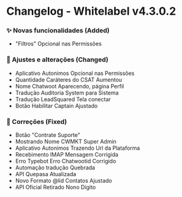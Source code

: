 # Changelog - Whitelabel v4.3.0.2

### ✨ Novas funcionalidades (Added)

- "Filtros" Opcional nas Permissões

### 🚸 Ajustes e alterações (Changed)

- Aplicativo Autonimos Opcional nas Permissões
- Quantidade Caráteres do CSAT Aumentou
- Nome Chatwoot Aparecendo, página Perfil
- Tradução Auditoria System para Sistema
- Tradução LeadSquared Tela conectar
- Botão Habilitar Captain Ajustado

### 🐛 Correções (Fixed)

- Botão "Contrate Suporte"
- Mostrando Nome CWMKT Super Admin
- Aplicativo Autonimos Trazendo Url da Plataforma
- Recebimento IMAP Mensagem Corrigida
- Erro Typebot Erro Chatwootid Corrigido
- Automação tradução Quebrada
- API Quepasa Atualizada
- Novo Formato @lid Contatos Ajustado
- API Oficial Retirado Nono Dígito


